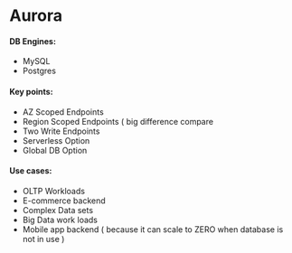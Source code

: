 # Aurora

#### DB Engines:
- MySQL
- Postgres

#### Key points:
- AZ Scoped Endpoints
- Region Scoped Endpoints ( big difference compare
- Two Write Endpoints
- Serverless Option
- Global DB Option

#### Use cases:
- OLTP Workloads
- E-commerce backend
- Complex Data sets
- Big Data work loads
- Mobile app backend ( because it can scale to ZERO when database is not in use )
